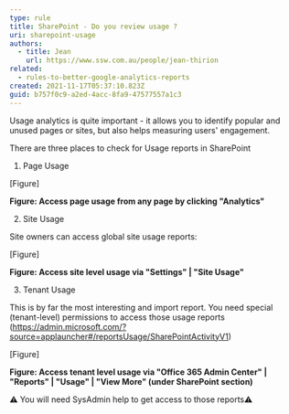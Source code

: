 ```yaml
---
type: rule
title: SharePoint - Do you review usage ?
uri: sharepoint-usage
authors:
  - title: Jean
    url: https://www.ssw.com.au/people/jean-thirion
related:
  - rules-to-better-google-analytics-reports
created: 2021-11-17T05:37:10.823Z
guid: b757f0c9-a2ed-4acc-8fa9-47577557a1c3
---
```

Usage analytics is quite important - it allows you to identify popular and unused pages or sites, but also helps measuring users' engagement.

There are three places to check for Usage reports in SharePoint

<!--endintro-->

1. Page Usage

\[Figure]

**Figure: Access page usage from any page by clicking "Analytics"**

2. Site Usage

Site owners can access global site usage reports:

\[Figure]

**Figure: Access site level usage via "Settings" | "Site Usage"**

3. Tenant Usage

This is by far the most interesting and import report. You need special (tenant-level) permissions to access those usage reports (https://admin.microsoft.com/?source=applauncher#/reportsUsage/SharePointActivityV1)

\[Figure]

**Figure: Access tenant level usage via "Office 365 Admin Center" | "Reports" | "Usage" | "View More" (under SharePoint section)**

⚠ You will need SysAdmin help to get access to those reports⚠